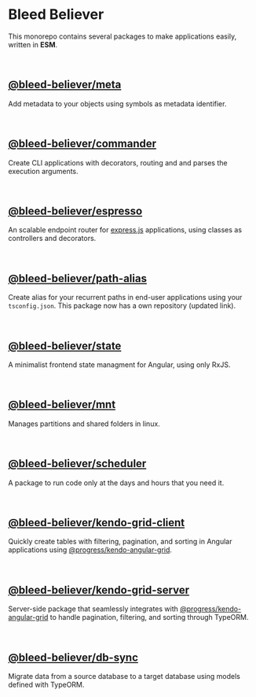 # Bleed Believer

This monorepo contains several packages to make applications easily, written in __ESM__.

<br />

## [@bleed-believer/meta](/packages/meta/README.md)

Add metadata to your objects using symbols as metadata identifier.

<br />

## [@bleed-believer/commander](/packages/commander/README.md)

Create CLI applications with decorators, routing and and parses the execution arguments.

<br />

## [@bleed-believer/espresso](/packages/espresso/README.md)

An scalable endpoint router for [express.js](https://www.npmjs.com/package/express) applications, using classes as controllers and decorators.

<br />

## [@bleed-believer/path-alias](https://github.com/sleep-written/bleed-believer-path-alias)

Create alias for your recurrent paths in end-user applications using your `tsconfig.json`. This package now has a own repository (updated link).

<br />

## [@bleed-believer/state](/packages/state/README.md)

A minimalist frontend state managment for Angular, using only RxJS.

<br />

## [@bleed-believer/mnt](/packages/mnt/README.md)

Manages partitions and shared folders in linux.

<br />

## [@bleed-believer/scheduler](/packages/scheduler/README.md)

A package to run code only at the days and hours that you need it.

<br />

## [@bleed-believer/kendo-grid-client](/packages/kendo-grid-client/README.md)

Quickly create tables with filtering, pagination, and sorting in Angular applications using [@progress/kendo-angular-grid](https://www.npmjs.com/package/@progress/kendo-angular-grid).

<br />

## [@bleed-believer/kendo-grid-server](/packages/kendo-grid-server/README.md)

Server-side package that seamlessly integrates with [@progress/kendo-angular-grid](https://www.npmjs.com/package/@progress/kendo-angular-grid) to handle pagination, filtering, and sorting through TypeORM.

<br />

## [@bleed-believer/db-sync](/packages/db-sync/README.md)

Migrate data from a source database to a target database using models defined with TypeORM.
